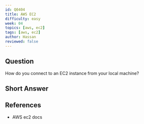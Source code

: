 ```yaml
---
id: Q0404
title: AWS EC2
difficulty: easy
week: 04
topics: [aws, ec2]
tags: [aws, ec2]
author: Hassan
reviewed: false
---
```


## Question
How do you connect to an EC2 instance from your local machine?

## Short Answer


## References
- AWS ec2 docs
